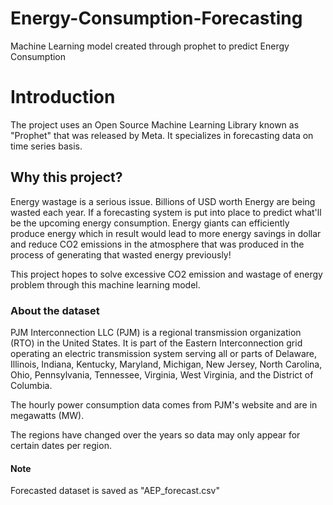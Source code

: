 # Energy-Consumption-Forecasting
Machine Learning model created through prophet to predict Energy Consumption

# Introduction

The project uses an Open Source Machine Learning Library known as "Prophet" that was released by Meta. It specializes in forecasting data on time series basis. 

## Why this project?

Energy wastage is a serious issue. Billions of USD worth Energy are being wasted each year. If a forecasting system is put into place to predict what'll be the upcoming energy consumption. 
Energy giants can efficiently produce energy which in result would lead to more energy savings in dollar and reduce CO2 emissions in the atmosphere that was produced in the process of generating that wasted energy previously!

This project hopes to solve excessive CO2 emission and wastage of energy problem through this machine learning model.

### About the dataset

PJM Interconnection LLC (PJM) is a regional transmission organization (RTO) in the United States. It is part of the Eastern Interconnection grid operating an electric transmission system serving all or parts of Delaware, Illinois, Indiana, Kentucky, Maryland, Michigan, New Jersey, North Carolina, Ohio, Pennsylvania, Tennessee, Virginia, West Virginia, and the District of Columbia.

The hourly power consumption data comes from PJM's website and are in megawatts (MW).

The regions have changed over the years so data may only appear for certain dates per region.

#### Note
Forecasted dataset is saved as "AEP_forecast.csv"
